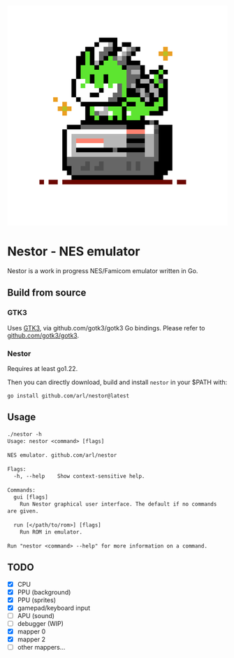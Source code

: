 ![Nestor](./ui/logo.png)

# Nestor - NES emulator

Nestor is a work in progress NES/Famicom emulator written in Go.

## Build from source

### GTK3

Uses [GTK3](gtk.org), via github.com/gotk3/gotk3 Go bindings.
Please refer to [github.com/gotk3/gotk3](https://github.com/gotk3/gotk3).

### Nestor

Requires at least go1.22.

Then you can directly download, build and install `nestor` in your $PATH with:

```
go install github.com/arl/nestor@latest
```

## Usage

```
./nestor -h
Usage: nestor <command> [flags]

NES emulator. github.com/arl/nestor

Flags:
  -h, --help    Show context-sensitive help.

Commands:
  gui [flags]
    Run Nestor graphical user interface. The default if no commands are given.

  run [</path/to/rom>] [flags]
    Run ROM in emulator.

Run "nestor <command> --help" for more information on a command.
```

## TODO

 - [x] CPU
 - [x] PPU (background)
 - [x] PPU (sprites)
 - [x] gamepad/keyboard input
 - [ ] APU (sound)
 - [ ] debugger (WIP)
 - [x] mapper 0
 - [x] mapper 2
 - [ ] other mappers...

